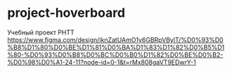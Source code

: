 # project-hoverboard
Учебный проект PHTT
https://www.figma.com/design/iknZatUAmO1y6GBRpVBylT/%D0%93%D0%B8%D1%80%D0%BE%D1%81%D0%BA%D1%83%D1%82%D0%B5%D1%80-%D0%93%D0%B8%D0%BC%D0%B0%D1%82%D0%BE%D0%B2-%D0%98%D0%A1-24-11?node-id=0-1&t=rMx808gaVT9EDwrY-1
